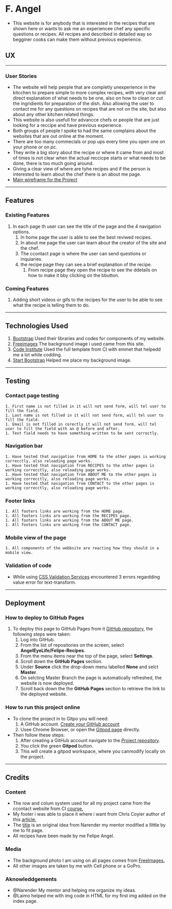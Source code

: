 # F. Angel
* This website is for anybody that is interested in the recipes that are shown here or wants to ask me an experiencee chef any specific questions or recipes. All recipes and described in detailed way so begginer cooks can make them without previous experience.

## UX
-----------------
### User Stories
* The website will help people that are completly unexperience in the kitcchen to prepare simple to more complex recipes, with very clear and direct explanation of what needs to be one, also on how to clean or cut the ingridients for preparation of the dish. Also allowing the user to contact me for any questions on recipes that are not on the site, but also about any other kitchen related things.
* This website is also usefull for advancce chefs or people that are just looking for a reccipe and have previous experience.
* Both groups of people I spoke to had the same complains about the websites that are out online at the moment. 
* There are too many commecials or pop ups every time you open one on your phone or on pc. 
* They write a big story about the recipe or where it came from and most of times is not clear when the actual reccicpe starts or what needs to be done, there is too much going around.
* Giving a clear view of where are tyhe recipes and if the person is interested to learn about the chef there is an about me page.
* [Main wireframe for the Project](https://github.com/AngelEyeLife/Felipe-Recipes/blob/master/wireframe/angels-recipes-wireframe.pdf)
---------
## Features
### Existing Features
1. In each page th user can see the title of the page and the 4 navigation options.
    1. In home page the user is able to see the best reviwed recipes.
    1. In about me page the user can learn about the creator of the site and the chef.
    1. The ccontact page is where the user can send questions or inquiaries.
    1. the recipe page they can see a brief explanation of the recipe.
        1. From recipe page they open the recipe to see the ddetails on how to make it bby clicking on the bbutton.

### Coming Features
1. Adding short videos or gifs to the recipes for the user to be able to see what the recipe is telling them to do.
---------------
## Technologies Used
1. [Bootstrap](https://getbootstrap.com/) Used their libraries and codes for components of my website.
1. [Freeimages](https://www.freeimages.com/) The background image i used came from this site.
1. [Code Institute](https://github.com/Code-Institute-Org/gitpod-full-template) Used the full template from CI with emmet that helpedd me a lot while codding.
1. [Start Bootstrap](https://startbootstrap.com/) Helped me place my background image.
------------
## Testing
### Contact page testing
    1. First name is not filled in it will not send form, will tel user to fill the field.
    1. Last name is not filled in it will not send form, will tel user to fill the field.
    1. Email is not filled in corectly it will not send form, will tel user to fill the field with an @ before and after.
    1. Text field needs to have something written to be sent correctly.
### Navigation bar
    1. Have tested that navigation from HOME to the other pages is working correcctly, also reloading page works.
    1. Have tested that navigation from RECIPES to the other pages is working correcctly, also reloading page works.
    1. Have tested that navigation from ABOUT ME to the other pages is working correcctly, also reloading page works.
    1. Have tested that navigation from CONTACT to the other pages is working correcctly, also reloading page works.
### Footer links
    1. All footers links are working from the HOME page.
    1. All footers links are working from the RECIPES page.
    1. All footers links are working from the ABOUT ME page.
    1. All footers links are working from the CONTACT page.
### Mobile view of the page
    1. All components of the webbsite are reacting how they should in a mobile view.
### Validation of code
* While using [CSS Validation Services](https://jigsaw.w3.org/css-validator/) encountered 3 errors regardding value error for text-transform.
-------
## Deployment
### How to deploy to GitHub Pages
1. To deploy this page to GitHub Pages from it [GitHub repository](https://github.com/AngelEyeLife/Felipe-Recipes), the following steps were taken:
    1. Log into GitHub.
    1. From the list of repositories on the screen, select **AngelEyeLife/Felipe-Recipes**.
    1. From the menu items near the top of the page, select **Settings**.
    1. Scroll down the **GitHub Pages** section.
    1. Under **Source** click the drop-down menu labelled **None** and selct **Master**.
    1. On selcting Master Branch the page is automatically refreshed, the website is now deployed.
    1. Scroll back down the the **GitHub Pages** section to retrieve the link to the deployed website.

### How to run this project online
* To clone the project in to Gitpo you will need:
    1. A GitHub account. [Create your GitHub account](https://github.com/join?ref_cta=Sign+up&ref_loc=header+logged+out&ref_page=%2F&source=header-home)
    1. Usee Chrome Browser, or open the [Gitpod page](https://gitpod.io/) directly.
* Then follow these steps:
    1. After creating a GitHub account navigate to the [Project repository](https://github.com/AngelEyeLife/Felipe-Recipes).
    1. You click the green **Gitpod** button.
    1. This will create a gitpod workspace, where you canmodify locally on the project.
------------
## Credits
### Content
* The row and colum system used for all my project came from the ccontact website from CI [course.](https://courses.codeinstitute.net/courses/course-v1:codeinstitute+FE+2017_T3/courseware/616289d66b5641a3808cc43e53842695/f99dac3afcfe4b2caf8d576273aea3e6/?activate_block_id=block-v1%3Acodeinstitute%2BFE%2B2017_T3%2Btype%40sequential%2Bblock%40f99dac3afcfe4b2caf8d576273aea3e6)
* My footer i was able to place it where i want from Chris Coyier author of this [article.](https://css-tricks.com/couple-takes-sticky-footer/)
* The [title](https://codepen.io/nar3nd3r/pen/vYXBLmJ) is an original idea from Narender my mentor modified a llittle by me to fit page.
* All recipes have been made by me Felipe Angel.
### Media
* The background photo I am using on all pages comes from [FreeImages.](https://www.freeimages.com/photo/in-the-kitchen-1327660)
* All other images are taken by me with Cell phone or a GoPro.
### Aknowleddgements
* @Narender My mentor and helping me organize my ideas.
* @Laimo helped me with img code in HTML for my first img added on the index page.


